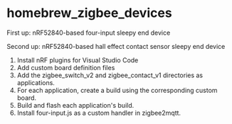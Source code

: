 # homebrew_zigbee_devices

First up: nRF52840-based four-input sleepy end device

Second up: nRF52840-based hall effect contact sensor sleepy end device

1. Install nRF plugins for Visual Studio Code
2. Add custom board definition files
3. Add the zigbee_switch_v2 and zigbee_contact_v1 directories as applications.
4. For each application, create a build using the corresponding custom board.
5. Build and flash each application's build.
6. Install four-input.js as a custom handler in zigbee2mqtt.
